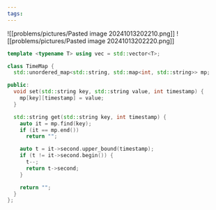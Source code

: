 ```yaml
---
tags:
---
```

![[problems/pictures/Pasted image 20241013202210.png]]
![[problems/pictures/Pasted image 20241013202220.png]]


```c++
template <typename T> using vec = std::vector<T>;

class TimeMap {
  std::unordered_map<std::string, std::map<int, std::string>> mp;

public:
  void set(std::string key, std::string value, int timestamp) {
    mp[key][timestamp] = value;
  }

  std::string get(std::string key, int timestamp) {
    auto it = mp.find(key);
    if (it == mp.end())
      return "";

    auto t = it->second.upper_bound(timestamp);
    if (t != it->second.begin()) {
      t--;
      return t->second;
    }

    return "";
  }
};
```